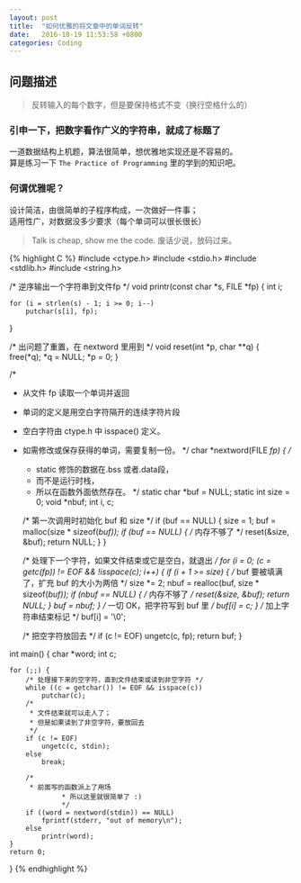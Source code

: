 ```yaml
---
layout: post
title:  "如何优雅的将文章中的单词反转"
date:   2016-10-19 11:53:58 +0800
categories: Coding
---
```


## 问题描述

> 反转输入的每个数字，但是要保持格式不变（换行空格什么的）

### 引申一下，把数字看作广义的字符串，就成了标题了

一道数据结构上机题，算法很简单，想优雅地实现还是不容易的。  
算是练习一下 `The Practice of Programming` 里的学到的知识吧。

### 何谓优雅呢？

设计简洁，由很简单的子程序构成，一次做好一件事；  
适用性广，对数据没多少要求（每个单词可以很长很长）

> Talk is cheap, show me the code.
> 废话少说，放码过来。

{% highlight C %}
#include <ctype.h>
#include <stdio.h>
#include <stdlib.h>
#include <string.h>

/* 逆序输出一个字符串到文件fp */
void printr(const char *s, FILE *fp)
{
	int i;

	for (i = strlen(s) - 1; i >= 0; i--)
		putchar(s[i], fp);
}

/* 出问题了重置，在 nextword 里用到 */
void reset(int *p, char **q)
{
	free(*q);
	*q = NULL;
	*p = 0;
}

/*
 * 从文件 fp 读取一个单词并返回
 * 单词的定义是用空白字符隔开的连续字符片段
 * 空白字符由 ctype.h 中 isspace() 定义。
 * 如需修改或保存获得的单词，需要复制一份。
 */
char *nextword(FILE *fp)
{
	/* 
	 * static 修饰的数据在.bss 或者.data段，
	 * 而不是运行时栈，
	 * 所以在函数外面依然存在。
	 */
	static char *buf = NULL;
	static int size = 0;
	void *nbuf;
	int i, c;


	/* 第一次调用时初始化 buf 和 size */
	if (buf == NULL) {
		size = 1;
		buf = malloc(size * sizeof(*buf));
		if (buf == NULL) {
			/* 内存不够了 */
			reset(&size, &buf);
			return NULL;
		}
	}

	/* 处理下一个字符，如果文件结束或它是空白，就退出 */
	for (i = 0; (c = getc(fp)) != EOF && !isspace(c); i++) {
		if (i + 1 >= size) {
			/* buf 要被填满了，扩充 buf 的大小为两倍 */
			size *= 2;
			nbuf = realloc(buf, size * sizeof(*buf));
			if (nbuf == NULL) {
				/* 内存不够了 */
				reset(&size, &buf);
				return NULL;
			}
			buf = nbuf;
		}
		/* 一切 OK，把字符写到 buf 里 */
		buf[i] = c;
	}
	/* 加上字符串结束标记 */
	buf[i] = '\0';

	/* 把空字符放回去 */
	if (c != EOF)
		ungetc(c, fp);
	return buf;
}

int main()
{
	char *word;
	int c;

	for (;;) {
		/* 处理接下来的空字符，直到文件结束或读到非空字符 */
		while ((c = getchar()) != EOF && isspace(c))
			putchar(c);
		/*
		 * 文件结束就可以走人了；
		 * 但是如果读到了非空字符，要放回去
		 */
		if (c != EOF)
			ungetc(c, stdin);
		else
			break;

		/*
		 * 前面写的函数派上了用场
                 * 所以这里就很简单了 :)
                 */
		if ((word = nextword(stdin)) == NULL)
			fprintf(stderr, "out of memory\n");
		else
			printr(word);
	}
	return 0;
}
{% endhighlight %}

